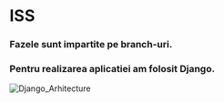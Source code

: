 # ISS

### Fazele sunt impartite pe branch-uri.    
### Pentru realizarea aplicatiei am folosit Django.
![Django_Arhitecture](https://github.com/mirtleonard/ISS/assets/83022280/bdc3c0bc-25fa-4c64-938a-f88232327d75)
